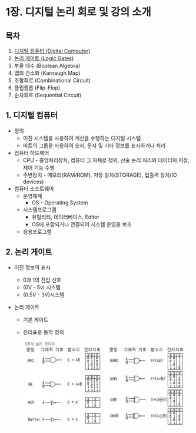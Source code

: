 # 1장. 디지털 논리 회로 및 강의 소개

[CSA2021 컴퓨터시스템구조]: https://www.youtube.com/watch?v=SG89LOgT7Vc&amp;list=PLc8fQ-m7b1hCHTT7VH2oo0Ng7Et096dYc&amp;index=3

## 목차

1. [디지털 컴퓨터 (Digital Computer)](#1-디지털-컴퓨터)
2. [논리 게이트 (Logic Gates)](#2-논리-게이트)
3. 부울 대수 (Boolean Algebra)
4. 맵의 간소화 (Karnaugh Map)
5. 조합회로 (Combinational Circuit)
6. 플립플롭 (Flip-Flop)
7. 순차회로 (Sequential Circuit)



## 1. 디지털 컴퓨터

- 정의
  - 이진 시스템을 사용하여 계산을 수행하는 디지털 시스템
  - 비트의 그룹을 사용하여 숫자, 문자 및 기타 정보를 표시하거나 처리
- 컴퓨터 하드웨어
  - CPU - 중앙처리장치, 컴퓨터 그 자체로 정의, 산술 논리 처리와 데이터의 저장, 제어 기능 수행
  - 주변장치 - 메모리(RAM/ROM), 저장 장치(STORAGE), 입출력 장치(IO devices)
- 컴퓨터 소프트웨어
  - 운영체제
    - OS - Operating System
  - 시스템프로그램
    - 유틸리티, 데이터베이스, Editor
    - OS에 포함되거나 연결되어 시스템 운영을 보조
  - 응용프로그램



## 2. 논리 게이트

- 이진 정보의 표시

  - 0과 1의 전압 신호
  - (0V - 5v) 시스템
  - (0.5V - 3V)시스템

- 논리 게이트

  - 기본 게이트

  - 진리표로 동작 정의

    ![진리치표](md-images/%EC%A7%84%EB%A6%AC%EC%B9%98%ED%91%9C.PNG)

